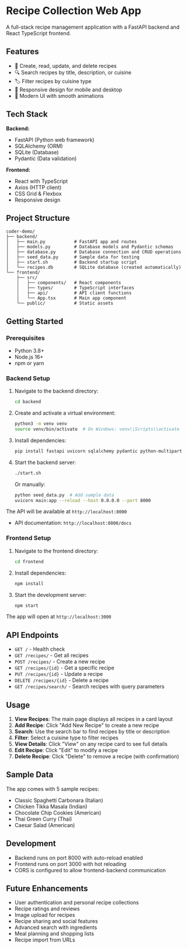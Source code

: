 # Recipe Collection Web App

A full-stack recipe management application with a FastAPI backend and React TypeScript frontend.

## Features

- 📝 Create, read, update, and delete recipes
- 🔍 Search recipes by title, description, or cuisine
- 🏷️ Filter recipes by cuisine type
- 📱 Responsive design for mobile and desktop
- 🎨 Modern UI with smooth animations

## Tech Stack

**Backend:**
- FastAPI (Python web framework)
- SQLAlchemy (ORM)
- SQLite (Database)
- Pydantic (Data validation)

**Frontend:**
- React with TypeScript
- Axios (HTTP client)
- CSS Grid & Flexbox
- Responsive design

## Project Structure

```
coder-demo/
├── backend/
│   ├── main.py           # FastAPI app and routes
│   ├── models.py         # Database models and Pydantic schemas
│   ├── database.py       # Database connection and CRUD operations
│   ├── seed_data.py      # Sample data for testing
│   ├── start.sh          # Backend startup script
│   └── recipes.db        # SQLite database (created automatically)
└── frontend/
    ├── src/
    │   ├── components/   # React components
    │   ├── types/        # TypeScript interfaces
    │   ├── api/          # API client functions
    │   └── App.tsx       # Main app component
    └── public/           # Static assets
```

## Getting Started

### Prerequisites

- Python 3.8+
- Node.js 16+
- npm or yarn

### Backend Setup

1. Navigate to the backend directory:
   ```bash
   cd backend
   ```

2. Create and activate a virtual environment:
   ```bash
   python3 -m venv venv
   source venv/bin/activate  # On Windows: venv\\Scripts\\activate
   ```

3. Install dependencies:
   ```bash
   pip install fastapi uvicorn sqlalchemy pydantic python-multipart
   ```

4. Start the backend server:
   ```bash
   ./start.sh
   ```
   
   Or manually:
   ```bash
   python seed_data.py  # Add sample data
   uvicorn main:app --reload --host 0.0.0.0 --port 8000
   ```

The API will be available at `http://localhost:8000`
- API documentation: `http://localhost:8000/docs`

### Frontend Setup

1. Navigate to the frontend directory:
   ```bash
   cd frontend
   ```

2. Install dependencies:
   ```bash
   npm install
   ```

3. Start the development server:
   ```bash
   npm start
   ```

The app will open at `http://localhost:3000`

## API Endpoints

- `GET /` - Health check
- `GET /recipes/` - Get all recipes
- `POST /recipes/` - Create a new recipe
- `GET /recipes/{id}` - Get a specific recipe
- `PUT /recipes/{id}` - Update a recipe
- `DELETE /recipes/{id}` - Delete a recipe
- `GET /recipes/search/` - Search recipes with query parameters

## Usage

1. **View Recipes**: The main page displays all recipes in a card layout
2. **Add Recipe**: Click "Add New Recipe" to create a new recipe
3. **Search**: Use the search bar to find recipes by title or description
4. **Filter**: Select a cuisine type to filter recipes
5. **View Details**: Click "View" on any recipe card to see full details
6. **Edit Recipe**: Click "Edit" to modify a recipe
7. **Delete Recipe**: Click "Delete" to remove a recipe (with confirmation)

## Sample Data

The app comes with 5 sample recipes:
- Classic Spaghetti Carbonara (Italian)
- Chicken Tikka Masala (Indian)
- Chocolate Chip Cookies (American)
- Thai Green Curry (Thai)
- Caesar Salad (American)

## Development

- Backend runs on port 8000 with auto-reload enabled
- Frontend runs on port 3000 with hot reloading
- CORS is configured to allow frontend-backend communication

## Future Enhancements

- User authentication and personal recipe collections
- Recipe ratings and reviews
- Image upload for recipes
- Recipe sharing and social features
- Advanced search with ingredients
- Meal planning and shopping lists
- Recipe import from URLs
